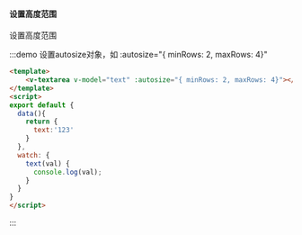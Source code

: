 #### 设置高度范围

设置高度范围

:::demo 设置autosize对象，如 :autosize="{ minRows: 2, maxRows: 4}"
```html
<template>
    <v-textarea v-model="text" :autosize="{ minRows: 2, maxRows: 4}"></v-textarea>
</template>
<script>
export default {
  data(){
    return {
      text:'123'
    }
  },
  watch: {
    text(val) {
      console.log(val);
    }
  }
}
</script>
```
:::


